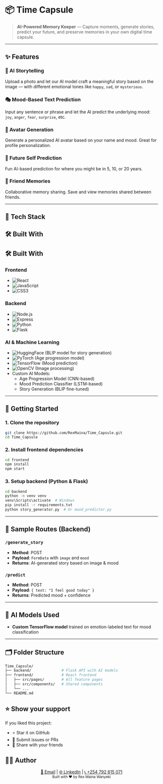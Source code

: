 # 📦 Time Capsule

> **AI-Powered Memory Keeper** — Capture moments, generate stories, predict your future, and preserve memories in your own digital time capsule.

---

## ✨ Features

### 🧠 AI Storytelling
Upload a photo and let our AI model craft a meaningful story based on the image — with different emotional tones like `happy`, `sad`, or `mysterious`.

### 🎭 Mood-Based Text Prediction
Input any sentence or phrase and let the AI predict the underlying mood: `joy`, `anger`, `fear`, `surprise`, etc.

### 🤖 Avatar Generation
Generate a personalized AI avatar based on your name and mood. Great for profile personalization.

### 🔮 Future Self Prediction
Fun AI-based prediction for where you might be in 5, 10, or 20 years.

### 👥 Friend Memories
Collaborative memory sharing. Save and view memories shared between friends.

---

## 🧰 Tech Stack

## 🛠 Built With
## 🛠 Built With

### Frontend
- ![React](https://img.shields.io/badge/React-61DAFB?logo=react&logoColor=black)
- ![JavaScript](https://img.shields.io/badge/JavaScript-F7DF1E?logo=javascript&logoColor=black)
- ![CSS3](https://img.shields.io/badge/CSS3-1572B6?logo=css3&logoColor=white)

### Backend
- ![Node.js](https://img.shields.io/badge/Node.js-339933?logo=node.js&logoColor=white)
- ![Express](https://img.shields.io/badge/Express-000000?logo=express&logoColor=white)
- ![Python](https://img.shields.io/badge/Python-3776AB?logo=python&logoColor=white)
- ![Flask](https://img.shields.io/badge/Flask-000000?logo=flask&logoColor=white)

### AI & Machine Learning
- ![HuggingFace](https://img.shields.io/badge/🤗_HuggingFace_Transformers-FFD21F?logo=huggingface&logoColor=black) (BLIP model for story generation)
- ![PyTorch](https://img.shields.io/badge/PyTorch-EE4C2C?logo=pytorch&logoColor=white) (Age progression model)
- ![TensorFlow](https://img.shields.io/badge/TensorFlow-FF6F00?logo=tensorflow&logoColor=white) (Mood prediction)
- ![OpenCV](https://img.shields.io/badge/OpenCV-5C3EE8?logo=opencv&logoColor=white) (Image processing)
- Custom AI Models:
  - Age Progression Model (CNN-based)
  - Mood Prediction Classifier (LSTM-based)
  - Story Generation (BLIP fine-tuned)

---

## 🚀 Getting Started

### 1. Clone the repository
```bash
git clone https://github.com/RexMaina/Time_Capsule.git
cd Time_Capsule
```

### 2. Install frontend dependencies
```bash
cd frontend
npm install
npm start
```

### 3. Setup backend (Python & Flask)
```bash
cd backend
python -m venv venv
venv\Scripts\activate  # Windows
pip install -r requirements.txt
python story_generator.py  # Or mood_predictor.py
```

---

## 🧪 Sample Routes (Backend)

### `/generate_story`
- **Method**: POST
- **Payload**: `FormData` with `image` and `mood`
- **Returns**: AI-generated story based on image & mood

### `/predict`
- **Method**: POST
- **Payload**: `{ text: "I feel good today" }`
- **Returns**: Predicted mood + confidence

---


## 🧠 AI Models Used

- **Custom TensorFlow model** trained on emotion-labeled text for mood classification

---

## 🗂 Folder Structure

```bash
Time_Capsule/
├── backend/              # Flask API with AI models
├── frontend/             # React frontend
│   ├── src/pages/        # All feature pages
│   ├── src/components/   # Shared components
│   └── ...
└── README.md
```

## ⭐️ Show your support

If you liked this project:
- ⭐️ Star it on GitHub
- 🐛 Submit issues or PRs
- 💬 Share with your friends


## 🧑‍💻 Author

<div align="center">
  <a href="mailto:rexwanyeki@gmail.com">📧 Email</a> | 
  <a href="https://linkedin.com/in/rex-maina-7b7474158">🌐 LinkedIn</a> | 
  <a href="tel:+254792615071">📞 +254 792 615 071</a>
</div>

<div align="center">
  <sub>Built with ♥ by Rex Maina Wanyeki</sub>
</div>


